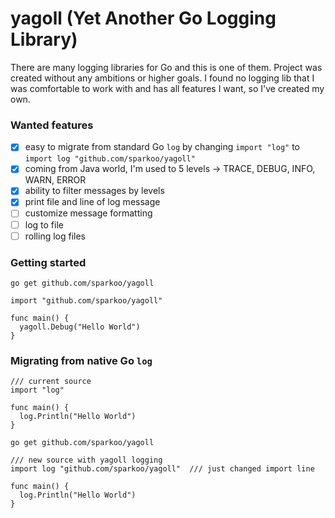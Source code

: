 # yagoll (Yet Another Go Logging Library)

There are many logging libraries for Go and this is one of them. Project was created without any ambitions or higher goals. 
I found no logging lib that I was comfortable to work with and has all features I want, so I've created my own.

### Wanted features
 - [x] easy to migrate from standard Go `log` by changing `import "log"` to `import log "github.com/sparkoo/yagoll"`
 - [x] coming from Java world, I'm used to 5 levels -> TRACE, DEBUG, INFO, WARN, ERROR
 - [x] ability to filter messages by levels
 - [x] print file and line of log message
 - [ ] customize message formatting
 - [ ] log to file
 - [ ] rolling log files

### Getting started
`go get github.com/sparkoo/yagoll`
```
import "github.com/sparkoo/yagoll"

func main() {
  yagoll.Debug("Hello World")
}
```

### Migrating from native Go `log`
```
/// current source
import "log"

func main() {
  log.Println("Hello World")
}
```

`go get github.com/sparkoo/yagoll`

```
/// new source with yagoll logging
import log "github.com/sparkoo/yagoll"  /// just changed import line

func main() {
  log.Println("Hello World")
}
```
